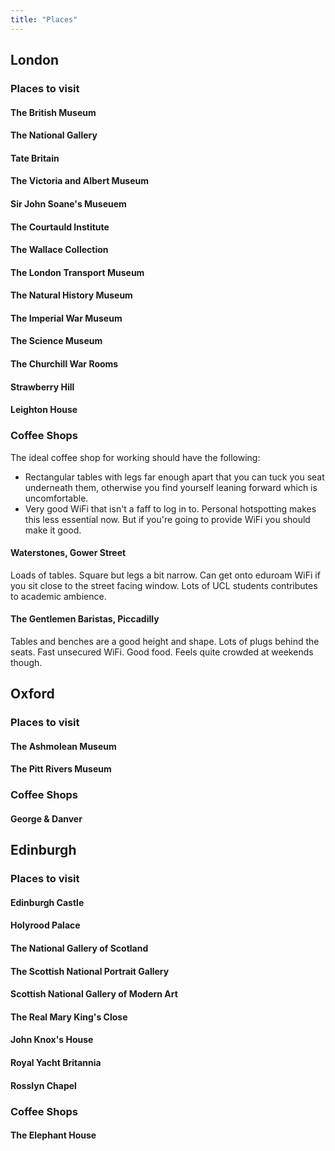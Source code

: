 ```yaml
---
title: "Places"
---
```


## London

### Places to visit

#### The British Museum

#### The National Gallery

#### Tate Britain

#### The Victoria and Albert Museum

#### Sir John Soane's Museuem

#### The Courtauld Institute

#### The Wallace Collection

#### The London Transport Museum

#### The Natural History Museum

#### The Imperial War Museum

#### The Science Museum

#### The Churchill War Rooms

#### Strawberry Hill

#### Leighton House

### Coffee Shops

The ideal coffee shop for working should have the following:

- Rectangular tables with legs far enough apart that you can tuck you seat underneath them, otherwise you find yourself leaning forward which is uncomfortable.
- Very good WiFi that isn't a faff to log in to. Personal hotspotting makes this less essential now. But if you're going to provide WiFi you should make it good.

#### Waterstones, Gower Street

Loads of tables. Square but legs a bit narrow. Can get onto eduroam WiFi if you sit close to the street facing window. Lots of UCL students contributes to academic ambience.

#### The Gentlemen Baristas, Piccadilly

Tables and benches are a good height and shape. Lots of plugs behind the seats. Fast unsecured WiFi. Good food. Feels quite crowded at weekends though.

## Oxford

### Places to visit

#### The Ashmolean Museum

#### The Pitt Rivers Museum

### Coffee Shops

#### George & Danver

## Edinburgh

### Places to visit

#### Edinburgh Castle

#### Holyrood Palace

#### The National Gallery of Scotland

#### The Scottish National Portrait Gallery

#### Scottish National Gallery of Modern Art

#### The Real Mary King's Close

#### John Knox's House

#### Royal Yacht Britannia

#### Rosslyn Chapel

### Coffee Shops

#### The Elephant House
